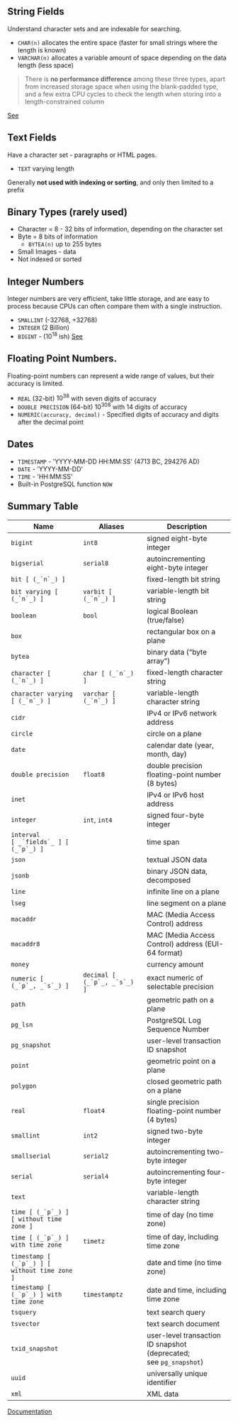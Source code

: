 ## String Fields
Understand character sets and are indexable for searching.
- `CHAR(n)` allocates the entire space (faster for small strings where the length is known)
- `VARCHAR(n)` allocates a variable amount of space depending on the data length (less space)
> There is **no performance difference** among these three types, apart from increased storage space when using the blank-padded type, and a few extra CPU cycles to check the length when storing into a length-constrained column

[See](https://www.postgresql.org/docs/current/datatype-character.html)

## Text Fields
Have a character set - paragraphs or HTML pages.
- `TEXT` varying length

Generally **not used with indexing or sorting**, and only then limited to a prefix
## Binary Types (rarely used)
- Character = 8 - 32 bits of information, depending on the character set
- Byte = 8 bits of information
	- `BYTEA(n)` up to 255 bytes
- Small Images - data
- Not indexed or sorted
## Integer Numbers
Integer numbers are very efficient, take little storage, and are easy to process because CPUs can often compare them with a single instruction.
- `SMALLINT` (-32768, +32768)
- `INTEGER` (2 Billion)
- `BIGINT` - ($10^{18}$ ish)
[See](https://www.postgresql.org/docs/current/datatype-numeric.html)
## Floating Point Numbers.
Floating-point numbers can represent a wide range of values, but their accuracy is limited.
- `REAL` (32-bit) $10^{38}$ with seven digits of accuracy
- `DOUBLE PRECISION` (64-bit) $10^{308}$ with 14 digits of accuracy
- `NUMERIC(accuracy, decimal)` - Specified digits of accuracy and digits after the decimal point
## Dates
- `TIMESTAMP` - 'YYYY-MM-DD HH:MM:SS' (4713 BC, 294276 AD) 
- `DATE` - 'YYYY-MM-DD'
- `TIME` - 'HH:MM:SS'
- Built-in PostgreSQL function `NOW`
## Summary Table

| Name                                            | Aliases                        | Description                                                        |
| ----------------------------------------------- | ------------------------------ | ------------------------------------------------------------------ |
| `bigint`                                        | `int8`                         | signed eight-byte integer                                          |
| `bigserial`                                     | `serial8`                      | autoincrementing eight-byte integer                                |
| ``bit [ (_`n`_) ]``                             |                                | fixed-length bit string                                            |
| ``bit varying [ (_`n`_) ]``                     | ``varbit [ (_`n`_) ]``         | variable-length bit string                                         |
| `boolean`                                       | `bool`                         | logical Boolean (true/false)                                       |
| `box`                                           |                                | rectangular box on a plane                                         |
| `bytea`                                         |                                | binary data (“byte array”)                                         |
| ``character [ (_`n`_) ]``                       | ``char [ (_`n`_) ]``           | fixed-length character string                                      |
| ``character varying [ (_`n`_) ]``               | ``varchar [ (_`n`_) ]``        | variable-length character string                                   |
| `cidr`                                          |                                | IPv4 or IPv6 network address                                       |
| `circle`                                        |                                | circle on a plane                                                  |
| `date`                                          |                                | calendar date (year, month, day)                                   |
| `double precision`                              | `float8`                       | double precision floating-point number (8 bytes)                   |
| `inet`                                          |                                | IPv4 or IPv6 host address                                          |
| `integer`                                       | `int`, `int4`                  | signed four-byte integer                                           |
| ``interval [ _`fields`_ ] [ (_`p`_) ]``         |                                | time span                                                          |
| `json`                                          |                                | textual JSON data                                                  |
| `jsonb`                                         |                                | binary JSON data, decomposed                                       |
| `line`                                          |                                | infinite line on a plane                                           |
| `lseg`                                          |                                | line segment on a plane                                            |
| `macaddr`                                       |                                | MAC (Media Access Control) address                                 |
| `macaddr8`                                      |                                | MAC (Media Access Control) address (EUI-64 format)                 |
| `money`                                         |                                | currency amount                                                    |
| ``numeric [ (_`p`_, _`s`_) ]``                  | ``decimal [ (_`p`_, _`s`_) ]`` | exact numeric of selectable precision                              |
| `path`                                          |                                | geometric path on a plane                                          |
| `pg_lsn`                                        |                                | PostgreSQL Log Sequence Number                                     |
| `pg_snapshot`                                   |                                | user-level transaction ID snapshot                                 |
| `point`                                         |                                | geometric point on a plane                                         |
| `polygon`                                       |                                | closed geometric path on a plane                                   |
| `real`                                          | `float4`                       | single precision floating-point number (4 bytes)                   |
| `smallint`                                      | `int2`                         | signed two-byte integer                                            |
| `smallserial`                                   | `serial2`                      | autoincrementing two-byte integer                                  |
| `serial`                                        | `serial4`                      | autoincrementing four-byte integer                                 |
| `text`                                          |                                | variable-length character string                                   |
| ``time [ (_`p`_) ] [ without time zone ]``      |                                | time of day (no time zone)                                         |
| ``time [ (_`p`_) ] with time zone``             | `timetz`                       | time of day, including time zone                                   |
| ``timestamp [ (_`p`_) ] [ without time zone ]`` |                                | date and time (no time zone)                                       |
| ``timestamp [ (_`p`_) ] with time zone``        | `timestamptz`                  | date and time, including time zone                                 |
| `tsquery`                                       |                                | text search query                                                  |
| `tsvector`                                      |                                | text search document                                               |
| `txid_snapshot`                                 |                                | user-level transaction ID snapshot (deprecated; see `pg_snapshot`) |
| `uuid`                                          |                                | universally unique identifier                                      |
| `xml`                                           |                                | XML data                                                           |
[Documentation](https://www.postgresql.org/docs/current/datatype.html)